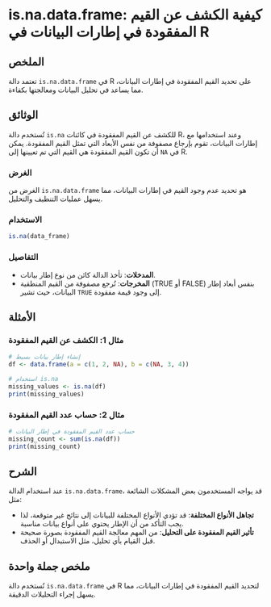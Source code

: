 <!--
Meta Description: # is.na.data.frame: كيفية الكشف عن القيم المفقودة في إطارات البيانات في R ## الملخص تعتمد دالة `is.na.data.frame` في R على تحديد القيم المفقودة في إطا...
Meta Keywords: القيم, المفقودة, البيانات, data, frame
-->

# is.na.data.frame: كيفية الكشف عن القيم المفقودة في إطارات البيانات في R

## الملخص
تعتمد دالة `is.na.data.frame` في R على تحديد القيم المفقودة في إطارات البيانات، مما يساعد في تحليل البيانات ومعالجتها بكفاءة.

## الوثائق
تُستخدم دالة `is.na` للكشف عن القيم المفقودة في كائنات R، وعند استخدامها مع إطارات البيانات، تقوم بإرجاع مصفوفة من نفس الأبعاد التي تمثل القيم المفقودة. يمكن أن تكون القيم المفقودة هي القيم التي تم تعيينها إلى `NA` في R.

### الغرض
الغرض من `is.na.data.frame` هو تحديد عدم وجود القيم في إطارات البيانات، مما يسهل عمليات التنظيف والتحليل.

### الاستخدام
```r
is.na(data_frame)
```

### التفاصيل
- **المدخلات**: تأخذ الدالة كائن من نوع إطار بيانات.
- **المخرجات**: تُرجع مصفوفة من القيم المنطقية (TRUE أو FALSE) بنفس أبعاد إطار البيانات، حيث تشير `TRUE` إلى وجود قيمة مفقودة.

## الأمثلة
### مثال 1: الكشف عن القيم المفقودة
```r
# إنشاء إطار بيانات بسيط
df <- data.frame(a = c(1, 2, NA), b = c(NA, 3, 4))

# استخدام is.na
missing_values <- is.na(df)
print(missing_values)
```

### مثال 2: حساب عدد القيم المفقودة
```r
# حساب عدد القيم المفقودة في إطار البيانات
missing_count <- sum(is.na(df))
print(missing_count)
```

## الشرح
عند استخدام الدالة `is.na.data.frame`، قد يواجه المستخدمون بعض المشكلات الشائعة مثل:
- **تجاهل الأنواع المختلفة**: قد تؤدي الأنواع المختلفة للبيانات إلى نتائج غير متوقعة، لذا يجب التأكد من أن الإطار يحتوي على أنواع بيانات مناسبة.
- **تأثير القيم المفقودة على التحليل**: من المهم معالجة القيم المفقودة بصورة صحيحة قبل القيام بأي تحليل، مثل الاستبدال أو الحذف.

## ملخص جملة واحدة
تُستخدم دالة `is.na.data.frame` في R لتحديد القيم المفقودة في إطارات البيانات، مما يسهل إجراء التحليلات الدقيقة.